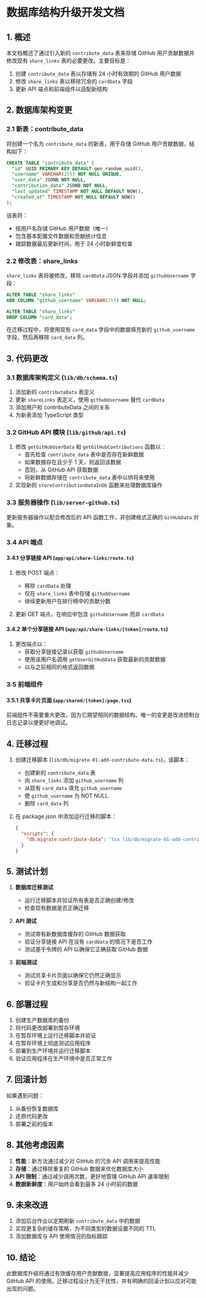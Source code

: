 # 数据库结构升级开发文档

## 1. 概述

本文档概述了通过引入新的 `contribute_data` 表来存储 GitHub 用户贡献数据并修改现有 `share_links` 表的必要更改。主要目标是：

1. 创建 `contribute_data` 表以存储有 24 小时有效期的 GitHub 用户数据
2. 修改 `share_links` 表以移除冗余的 `cardData` 字段
3. 更新 API 端点和前端组件以适配新结构

## 2. 数据库架构变更

### 2.1 新表：contribute_data

将创建一个名为 `contribute_data` 的新表，用于存储 GitHub 用户贡献数据，结构如下：

```sql
CREATE TABLE "contribute_data" (
  "id" UUID PRIMARY KEY DEFAULT gen_random_uuid(),
  "username" VARCHAR(255) NOT NULL UNIQUE,
  "user_data" JSONB NOT NULL,
  "contribution_data" JSONB NOT NULL,
  "last_updated" TIMESTAMP NOT NULL DEFAULT NOW(),
  "created_at" TIMESTAMP NOT NULL DEFAULT NOW()
);
```

该表将：

- 按用户名存储 GitHub 用户数据（唯一）
- 包含基本配置文件数据和贡献统计信息
- 跟踪数据最后更新时间，用于 24 小时新鲜度检查

### 2.2 修改表：share_links

`share_links` 表将被修改，移除 `cardData` JSON 字段并添加 `githubUsername` 字段：

```sql
ALTER TABLE "share_links"
ADD COLUMN "github_username" VARCHAR(255) NOT NULL;

ALTER TABLE "share_links"
DROP COLUMN "card_data";
```

在迁移过程中，将使用现有 `card_data` 字段中的数据填充新的 `github_username` 字段，然后再移除 `card_data` 列。

## 3. 代码更改

### 3.1 数据库架构定义 (`lib/db/schema.ts`)

1. 添加新的 `contributeData` 表定义
2. 更新 `shareLinks` 表定义，使用 `githubUsername` 替代 `cardData`
3. 添加用户和 contributeData 之间的关系
4. 为新表添加 TypeScript 类型

### 3.2 GitHub API 模块 (`lib/github/api.ts`)

1. 修改 `getGitHubUserData` 和 `getGitHubContributions` 函数以：
   - 首先检查 `contribute_data` 表中是否存在新鲜数据
   - 如果数据存在且少于 1 天，则返回该数据
   - 否则，从 GitHub API 获取数据
   - 将新鲜数据存储在 `contribute_data` 表中以供将来使用
2. 实现新的 `storeContributionDataInDb` 函数来处理数据库操作

### 3.3 服务器操作 (`lib/server-github.ts`)

更新服务器操作以配合修改后的 API 函数工作，并创建格式正确的 `GitHubData` 对象。

### 3.4 API 端点

#### 3.4.1 分享链接 API (`app/api/share-links/route.ts`)

1. 修改 POST 端点：

   - 移除 `cardData` 处理
   - 仅在 `share_links` 表中存储 `githubUsername`
   - 继续更新用户在排行榜中的贡献分数

2. 更新 GET 端点，在响应中包含 `githubUsername` 而非 `cardData`

#### 3.4.2 单个分享链接 API (`app/api/share-links/[token]/route.ts`)

1. 更改端点以：
   - 获取分享链接记录以获取 `githubUsername`
   - 使用该用户名调用 `getUserGitHubData` 获取最新的贡献数据
   - 以与之前相同的格式返回数据

### 3.5 前端组件

#### 3.5.1 共享卡片页面 (`app/shared/[token]/page.tsx`)

前端组件不需要重大更改，因为它期望相同的数据结构。唯一的变更是改进控制台日志记录以便更好地调试。

## 4. 迁移过程

1. 创建迁移脚本 (`lib/db/migrate-01-add-contribute-data.ts`)，该脚本：

   - 创建新的 `contribute_data` 表
   - 向 `share_links` 添加 `github_username` 列
   - 从现有 `card_data` 填充 `github_username`
   - 使 `github_username` 为 NOT NULL
   - 删除 `card_data` 列

2. 在 package.json 中添加运行迁移的脚本：
   ```json
   {
     "scripts": {
       "db:migrate:contribute-data": "tsx lib/db/migrate-01-add-contribute-data.ts"
     }
   }
   ```

## 5. 测试计划

1. **数据库迁移测试**

   - 运行迁移脚本并验证所有表是否正确创建/修改
   - 检查现有数据是否正确迁移

2. **API 测试**

   - 测试带有新数据库缓存的 GitHub 数据获取
   - 验证分享链接 API 在没有 `cardData` 的情况下是否工作
   - 测试基于令牌的 API 以确保它正确获取 GitHub 数据

3. **前端测试**
   - 测试共享卡片页面以确保它仍然正确显示
   - 验证卡片生成和分享是否仍然与新结构一起工作

## 6. 部署过程

1. 创建生产数据库的备份
2. 将代码更改部署到暂存环境
3. 在暂存环境上运行迁移脚本并验证
4. 在暂存环境上彻底测试应用程序
5. 部署到生产环境并运行迁移脚本
6. 验证应用程序在生产环境中是否正常工作

## 7. 回滚计划

如果遇到问题：

1. 从备份恢复数据库
2. 还原代码更改
3. 部署之前的版本

## 8. 其他考虑因素

1. **性能**：新方法通过减少对 GitHub 的冗余 API 调用来提高性能
2. **存储**：通过移除重复的 GitHub 数据来优化数据库大小
3. **API 限制**：通过减少调用次数，更好地管理 GitHub API 速率限制
4. **数据新鲜度**：用户始终会看到最多 24 小时前的数据

## 9. 未来改进

1. 添加后台作业以定期刷新 `contribute_data` 中的数据
2. 实现更复杂的缓存策略，为不同类型的数据设置不同的 TTL
3. 添加数据库与 API 使用情况的指标跟踪

## 10. 结论

此数据库升级将通过有效缓存用户贡献数据，显著提高应用程序的性能并减少 GitHub API 的使用。迁移过程设计为无干扰性，并有明确的回滚计划以应对可能出现的问题。
